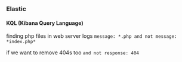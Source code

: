 
### Elastic

#### KQL (Kibana Query Language)

finding php files in web server logs
`message: *.php and not message: *index.php*`

if we want to remove 404s too
`and not response: 404`


